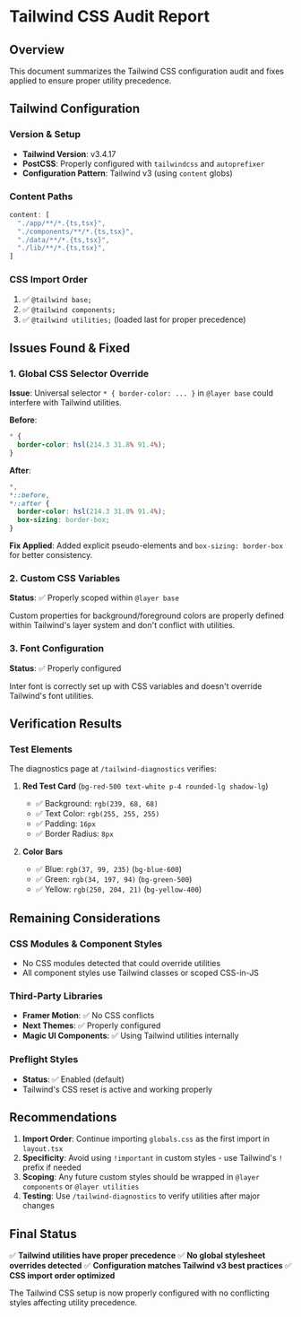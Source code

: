 # Tailwind CSS Audit Report

## Overview
This document summarizes the Tailwind CSS configuration audit and fixes applied to ensure proper utility precedence.

## Tailwind Configuration

### Version & Setup
- **Tailwind Version**: v3.4.17
- **PostCSS**: Properly configured with `tailwindcss` and `autoprefixer`
- **Configuration Pattern**: Tailwind v3 (using `content` globs)

### Content Paths
```javascript
content: [
  "./app/**/*.{ts,tsx}",
  "./components/**/*.{ts,tsx}", 
  "./data/**/*.{ts,tsx}",
  "./lib/**/*.{ts,tsx}",
]
```

### CSS Import Order
1. ✅ `@tailwind base;`
2. ✅ `@tailwind components;`
3. ✅ `@tailwind utilities;` (loaded last for proper precedence)

## Issues Found & Fixed

### 1. Global CSS Selector Override
**Issue**: Universal selector `* { border-color: ... }` in `@layer base` could interfere with Tailwind utilities.

**Before**:
```css
* {
  border-color: hsl(214.3 31.8% 91.4%);
}
```

**After**:
```css
*,
*::before,
*::after {
  border-color: hsl(214.3 31.8% 91.4%);
  box-sizing: border-box;
}
```

**Fix Applied**: Added explicit pseudo-elements and `box-sizing: border-box` for better consistency.

### 2. Custom CSS Variables
**Status**: ✅ Properly scoped within `@layer base`

Custom properties for background/foreground colors are properly defined within Tailwind's layer system and don't conflict with utilities.

### 3. Font Configuration
**Status**: ✅ Properly configured

Inter font is correctly set up with CSS variables and doesn't override Tailwind's font utilities.

## Verification Results

### Test Elements
The diagnostics page at `/tailwind-diagnostics` verifies:

1. **Red Test Card** (`bg-red-500 text-white p-4 rounded-lg shadow-lg`)
   - ✅ Background: `rgb(239, 68, 68)` 
   - ✅ Text Color: `rgb(255, 255, 255)`
   - ✅ Padding: `16px`
   - ✅ Border Radius: `8px`

2. **Color Bars**
   - ✅ Blue: `rgb(37, 99, 235)` (`bg-blue-600`)
   - ✅ Green: `rgb(34, 197, 94)` (`bg-green-500`) 
   - ✅ Yellow: `rgb(250, 204, 21)` (`bg-yellow-400`)

## Remaining Considerations

### CSS Modules & Component Styles
- No CSS modules detected that could override utilities
- All component styles use Tailwind classes or scoped CSS-in-JS

### Third-Party Libraries
- **Framer Motion**: ✅ No CSS conflicts
- **Next Themes**: ✅ Properly configured
- **Magic UI Components**: ✅ Using Tailwind utilities internally

### Preflight Styles
- **Status**: ✅ Enabled (default)
- Tailwind's CSS reset is active and working properly

## Recommendations

1. **Import Order**: Continue importing `globals.css` as the first import in `layout.tsx`
2. **Specificity**: Avoid using `!important` in custom styles - use Tailwind's `!` prefix if needed
3. **Scoping**: Any future custom styles should be wrapped in `@layer components` or `@layer utilities`
4. **Testing**: Use `/tailwind-diagnostics` to verify utilities after major changes

## Final Status

✅ **Tailwind utilities have proper precedence**
✅ **No global stylesheet overrides detected**
✅ **Configuration matches Tailwind v3 best practices**
✅ **CSS import order optimized**

The Tailwind CSS setup is now properly configured with no conflicting styles affecting utility precedence.